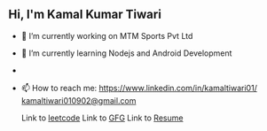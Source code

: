 ## Hi, I'm Kamal Kumar Tiwari



- 🔭 I’m currently working on MTM Sports Pvt Ltd
- 🌱 I’m currently learning Nodejs and Android Development
- 
- 📫 How to reach me: https://www.linkedin.com/in/kamaltiwari01/           kamaltiwari010902@gmail.com

  Link to [leetcode](https://leetcode.com/u/Kamal0109/)
  Link to [GFG](https://www.geeksforgeeks.org/user/kamaltiwari01/)
  Link to [Resume](https://drive.google.com/file/d/1Ke25WCxG1MsydWsGTEbfzzh_RTLxejuD/view?usp=sharing)
  


<!--
**Kamal0109/Kamal0109** is a ✨ _special_ ✨ repository because its `README.md` (this file) appears on your GitHub profile.

Here are some ideas to get you started:

- 🔭 I’m currently working on ...
- 🌱 I’m currently learning ...
- 👯 I’m looking to collaborate on ...
- 🤔 I’m looking for help with ...
- 💬 Ask me about ...
- 📫 How to reach me: ...
- 😄 Pronouns: ...
- ⚡ Fun fact: ...
-->
